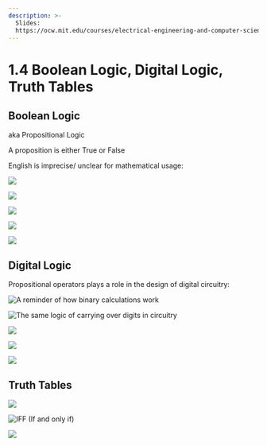 ```yaml
---
description: >-
  Slides:
  https://ocw.mit.edu/courses/electrical-engineering-and-computer-science/6-042j-mathematics-for-computer-science-spring-2015/lecture-slides/MIT6_042JS16_TruthTables.pdf
---
```


# 1.4 Boolean Logic, Digital Logic, Truth Tables

## Boolean Logic

aka Propositional Logic

A proposition is either True or False

English is imprecise/ unclear for mathematical usage: 

![](../../../.gitbook/assets/image%20%2843%29.png)

![](../../../.gitbook/assets/image%20%2865%29.png)



![](../../../.gitbook/assets/image%20%2885%29.png)

![](../../../.gitbook/assets/image%20%2867%29.png)

![](../../../.gitbook/assets/image%20%2857%29.png)

## Digital Logic

Propositional operators plays a role in the design of digital circuitry:

 

![A reminder of how binary calculations work](../../../.gitbook/assets/image%20%2884%29.png)

![The same logic of carrying over digits in circuitry](../../../.gitbook/assets/image%20%2854%29.png)

![](../../../.gitbook/assets/image%20%2873%29.png)

![](../../../.gitbook/assets/image%20%2839%29.png)

![](../../../.gitbook/assets/image%20%2861%29.png)

## Truth Tables

 

![](../../../.gitbook/assets/image%20%2883%29.png)

![IFF \(If and only if\)](../../../.gitbook/assets/image%20%2849%29.png)

![](../../../.gitbook/assets/image%20%2856%29.png)

